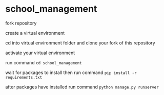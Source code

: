 # school_management

fork repository

create a virtual environment

cd into virtual environment folder and clone your fork of this repository

activate your virtual environment

run command
`cd school_management`

wait for packages to install then run command
`pip install -r requirements.txt`

after packages have installed run command 
`python manage.py runserver`

